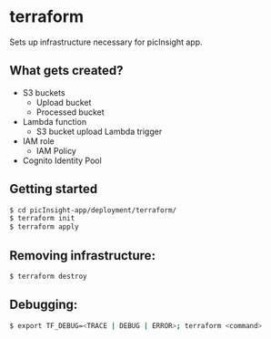 # terraform

Sets up infrastructure necessary for picInsight app.

## What gets created?
- S3 buckets
  - Upload bucket
  - Processed bucket
- Lambda function
  - S3 bucket upload Lambda trigger
- IAM role
  - IAM Policy
- Cognito Identity Pool

## Getting started
```bash
$ cd picInsight-app/deployment/terraform/
$ terraform init
$ terraform apply 
```

## Removing infrastructure:
```bash
$ terraform destroy
```

## Debugging:
```bash
$ export TF_DEBUG=<TRACE | DEBUG | ERROR>; terraform <command>
